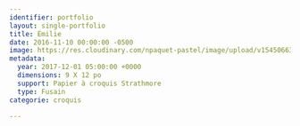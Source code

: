 ```yaml
---
identifier: portfolio
layout: single-portfolio
title: Émilie
date: 2016-11-10 00:00:00 -0500
image: https://res.cloudinary.com/npaquet-pastel/image/upload/v1545066384/DSC01386-2.jpg
metadata:
  year: 2017-12-01 05:00:00 +0000
  dimensions: 9 X 12 po
  support: Papier à croquis Strathmore
  type: Fusain
categorie: croquis

---
```

